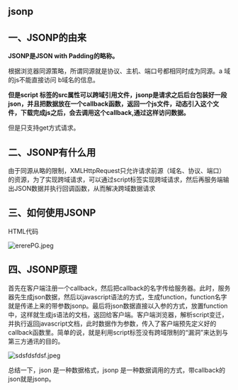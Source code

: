## jsonp

## 一、JSONP的由来

**JSONP是JSON with Padding的略称。**

根据浏览器同源策略，所谓同源就是协议、主机、端口号都相同时成为同源。a 域的js不能直接访问 b域名的信息。

**但是script 标签的src属性可以跨域引用文件，jsonp是请求之后后台包装好一段json，并且把数据放在一个callback函数，返回一个js文件，动态引入这个文件，下载完成js之后，会去调用这个callback,通过这样访问数据。**

但是只支持get方式请求。

## 二、JSONP有什么用

由于同源从略的限制，XMLHttpRequest只允许请求前源（域名、协议、端口）的资源，为了实现跨域请求，可以通过script标签实现跨域请求，然后再服务端输出JSON数据并执行回调函数，从而解决跨域数据请求

## 三、如何使用JSONP

 HTML代码

![ererePG.jpeg](https://pic.imgdb.cn/item/62d409daf54cd3f937c20097.jpg)

 

## 四、JSONP原理

首先在客户端注册一个callback，然后把callback的名字传给服务器。此时，服务器先生成json数据，然后以javascript语法的方式，生成function，function名字就是传递上来的带参数jsonp。最后将json数据直接以入参的方式，放置function中，这样就生成js语法的文档，返回给客户端。客户端浏览器，解析script变迁，并执行返回javascript文档，此时数据作为参数，传入了客户端预先定义好的callback函数里。简单的说，就是利用script标签没有跨域限制的“漏洞”来达到与第三方通讯的目的。

![sdsfdsfdsf.jpeg](https://pic.imgdb.cn/item/62d40a26f54cd3f937c2686e.jpg)

总结一下，json 是一种数据格式，jsonp 是一种数据调用的方式，带callback的json就是jsonp。